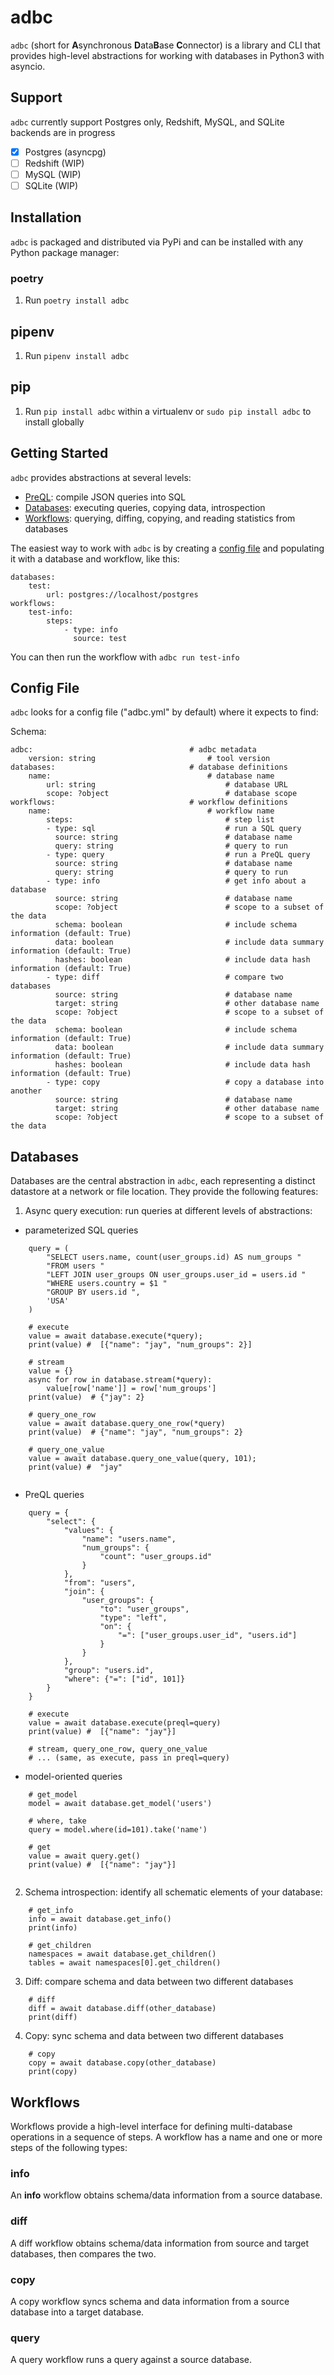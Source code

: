 # adbc

`adbc` (short for **A**synchronous **D**ata**B**ase **C**onnector) is a library and CLI that provides high-level abstractions for working with databases in Python3 with asyncio.

## Support

`adbc` currently support Postgres only, Redshift, MySQL, and SQLite backends are in progress
- [x] Postgres (asyncpg)
- [ ] Redshift (WIP)
- [ ] MySQL (WIP)
- [ ] SQLite (WIP)

## Installation

`adbc` is packaged and distributed via PyPi and can be installed with any Python package manager:

### poetry

1. Run `poetry install adbc`

## pipenv

1. Run `pipenv install adbc`

## pip

1. Run `pip install adbc` within a virtualenv or `sudo pip install adbc` to install globally

## Getting Started

`adbc` provides abstractions at several levels:
- [PreQL](docs/preql.md): compile JSON queries into SQL
- [Databases](#databases): executing queries, copying data, introspection
- [Workflows](#workflows): querying, diffing, copying, and reading statistics from databases

The easiest way to work with `adbc` is by creating a [config file](#config-file) and populating it with a database and workflow, like this:

```
databases:
    test:
        url: postgres://localhost/postgres
workflows:
    test-info:
        steps:
            - type: info
              source: test
```

You can then run the workflow with `adbc run test-info`

## Config File

`adbc` looks for a config file ("adbc.yml" by default) where it expects to find:

Schema:
```
adbc:                                   # adbc metadata
    version: string                         # tool version
databases:                              # database definitions
    name:                                   # database name
        url: string                             # database URL
        scope: ?object                          # database scope
workflows:                              # workflow definitions
    name:                                   # workflow name
        steps:                                  # step list
        - type: sql                             # run a SQL query
          source: string                        # database name
          query: string                         # query to run
        - type: query                           # run a PreQL query
          source: string                        # database name
          query: string                         # query to run
        - type: info                            # get info about a database
          source: string                        # database name
          scope: ?object                        # scope to a subset of the data
          schema: boolean                       # include schema information (default: True)
          data: boolean                         # include data summary information (default: True)
          hashes: boolean                       # include data hash information (default: True)
        - type: diff                            # compare two databases
          source: string                        # database name
          target: string                        # other database name
          scope: ?object                        # scope to a subset of the data
          schema: boolean                       # include schema information (default: True)
          data: boolean                         # include data summary information (default: True)
          hashes: boolean                       # include data hash information (default: True)
        - type: copy                            # copy a database into another
          source: string                        # database name
          target: string                        # other database name
          scope: ?object                        # scope to a subset of the data
```

## Databases

Databases are the central abstraction in `adbc`, each representing a distinct datastore at a network or file location.
They provide the following features:

1. Async query execution: run queries at different levels of abstractions:
  - parameterized SQL queries
```
    query = (
        "SELECT users.name, count(user_groups.id) AS num_groups "
        "FROM users "
        "LEFT JOIN user_groups ON user_groups.user_id = users.id "
        "WHERE users.country = $1 "
        "GROUP BY users.id ",
        'USA'
    )
    
    # execute
    value = await database.execute(*query);
    print(value) #  [{"name": "jay", "num_groups": 2}]
    
    # stream
    value = {}
    async for row in database.stream(*query):
        value[row['name']] = row['num_groups']
    print(value)  # {"jay": 2}
    
    # query_one_row
    value = await database.query_one_row(*query)
    print(value)  # {"name": "jay", "num_groups": 2}
    
    # query_one_value
    value = await database.query_one_value(query, 101);
    print(value) #  "jay"
    
```
  - PreQL queries
```
    query = {
        "select": {
            "values": {
                "name": "users.name",
                "num_groups": {
                    "count": "user_groups.id"
                }
            },
            "from": "users",
            "join": {
                "user_groups": {
                    "to": "user_groups",
                    "type": "left",
                    "on": {
                        "=": ["user_groups.user_id", "users.id"]
                    }
                }
            },
            "group": "users.id",
            "where": {"=": ["id", 101]}
        }
    }
    
    # execute
    value = await database.execute(preql=query)
    print(value) #  [{"name": "jay"}]
 
    # stream, query_one_row, query_one_value
    # ... (same, as execute, pass in preql=query)
```
  - model-oriented queries
```
    # get_model
    model = await database.get_model('users')
    
    # where, take
    query = model.where(id=101).take('name')
    
    # get
    value = await query.get()
    print(value) #  [{"name": "jay"}]
    
```
2. Schema introspection: identify all schematic elements of your database:
```
    # get_info
    info = await database.get_info()
    print(info) 
    
    # get_children
    namespaces = await database.get_children()
    tables = await namespaces[0].get_children()
```

3. Diff: compare schema and data between two different databases
```
    # diff
    diff = await database.diff(other_database)
    print(diff)
```

4. Copy: sync schema and data between two different databases
```
    # copy
    copy = await database.copy(other_database)
    print(copy)
```

## Workflows

Workflows provide a high-level interface for defining multi-database operations in a sequence of steps. A workflow has a name and one or more steps of the following types:

### info

An **info** workflow obtains schema/data information from a source database.

### diff

A diff workflow obtains schema/data information from source and target databases, then compares the two.

### copy

A copy workflow syncs schema and data information from a source database into a target database.

### query

A query workflow runs a query against a source database.
